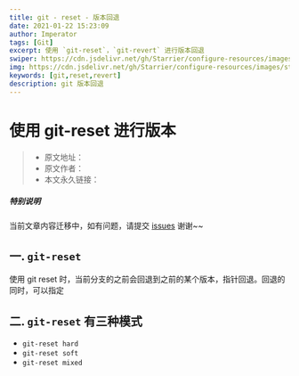 ```yaml
---
title: git - reset - 版本回退
date: 2021-01-22 15:23:09
author: Imperator
tags: [Git]
excerpt: 使用 `git-reset`，`git-revert` 进行版本回退
swiper: https://cdn.jsdelivr.net/gh/Starrier/configure-resources/images/starrier/fin-series.jpeg
img: https://cdn.jsdelivr.net/gh/Starrier/configure-resources/images/starrier/fin-series.jpeg
keywords: [git,reset,revert]
description: git 版本回退
---
```


# 使用 git-reset 进行版本

> * 原文地址：[]()
> * 原文作者：[]()
> * 本文永久链接：[]()

##### **特别说明**

当前文章内容迁移中，如有问题，请提交 [issues](https://github.com/Starrier/starrier.github.io/issues) 谢谢~~

## 一. `git-reset`

使用 git reset 时，当前分支的之前会回退到之前的某个版本，指针回退。回退的同时，可以指定


## 二. `git-reset` 有三种模式

- `git-reset hard`
- `git-reset soft`
- `git-reset mixed`
